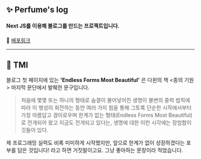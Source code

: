 ## ✨ Perfume's log

#### Next JS를 이용해 블로그를 만드는 프로젝트입니다.

🌊 [배포링크](https://about-perfume.vercel.app/)

<hr/>

## 🐠 TMI

블로그 첫 페이지에 있는 **'Endless Forms Most Beautiful'** 은 다윈의 책 <종의 기원> 마지막 문단에서 발췌한 문구입니다. 

> 처음에 몇몇 또는 하나의 형태로 숨결이 불어넣어진 생명이 불변의 중력 법칙에 따라 이 행성이 회전하는 동안 여러 가지 힘을 통해 그토록 단순한 시작에서부터 가장 아름답고 경이로우며 한계가 없는 형태(Endless Forms Most Beautiful)로 전개되어 왔고 지금도 전개되고 있다는, 생명에 대한 이런 시각에는 장엄함이 깃들어 있다.

제 프로그래밍 실력도 비록 미미하게 시작했지만, 앞으로 한계가 없이 성장하겠다는 포부를 담은 것입니다! 라고 하면 거짓말이고요. 그냥 좋아하는 문장이라 적었습니다.
